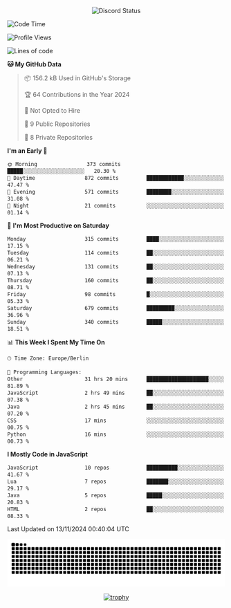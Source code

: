 <!-- Discord Status -->
<p align="center">
  <img src="https://lanyard.cnrad.dev/api/531896089096486922?borderRadius=30px" alt="Discord Status" />
</p>

<!--START_SECTION:waka-->
![Code Time](http://img.shields.io/badge/Code%20Time-1%2C028%20hrs%2025%20mins-blue)

![Profile Views](http://img.shields.io/badge/Profile%20Views-3-blue)

![Lines of code](https://img.shields.io/badge/From%20Hello%20World%20I%27ve%20Written-3.0%20million%20lines%20of%20code-blue)

**🐱 My GitHub Data** 

> 📦 156.2 kB Used in GitHub's Storage 
 > 
> 🏆 64 Contributions in the Year 2024
 > 
> 🚫 Not Opted to Hire
 > 
> 📜 9 Public Repositories 
 > 
> 🔑 8 Private Repositories 
 > 
**I'm an Early 🐤** 

```text
🌞 Morning                373 commits         █████░░░░░░░░░░░░░░░░░░░░   20.30 % 
🌆 Daytime                872 commits         ████████████░░░░░░░░░░░░░   47.47 % 
🌃 Evening                571 commits         ████████░░░░░░░░░░░░░░░░░   31.08 % 
🌙 Night                  21 commits          ░░░░░░░░░░░░░░░░░░░░░░░░░   01.14 % 
```
📅 **I'm Most Productive on Saturday** 

```text
Monday                   315 commits         ████░░░░░░░░░░░░░░░░░░░░░   17.15 % 
Tuesday                  114 commits         ██░░░░░░░░░░░░░░░░░░░░░░░   06.21 % 
Wednesday                131 commits         ██░░░░░░░░░░░░░░░░░░░░░░░   07.13 % 
Thursday                 160 commits         ██░░░░░░░░░░░░░░░░░░░░░░░   08.71 % 
Friday                   98 commits          █░░░░░░░░░░░░░░░░░░░░░░░░   05.33 % 
Saturday                 679 commits         █████████░░░░░░░░░░░░░░░░   36.96 % 
Sunday                   340 commits         █████░░░░░░░░░░░░░░░░░░░░   18.51 % 
```


📊 **This Week I Spent My Time On** 

```text
🕑︎ Time Zone: Europe/Berlin

💬 Programming Languages: 
Other                    31 hrs 20 mins      ████████████████████░░░░░   81.89 % 
JavaScript               2 hrs 49 mins       ██░░░░░░░░░░░░░░░░░░░░░░░   07.38 % 
Java                     2 hrs 45 mins       ██░░░░░░░░░░░░░░░░░░░░░░░   07.20 % 
CSS                      17 mins             ░░░░░░░░░░░░░░░░░░░░░░░░░   00.75 % 
Python                   16 mins             ░░░░░░░░░░░░░░░░░░░░░░░░░   00.73 % 
```

**I Mostly Code in JavaScript** 

```text
JavaScript               10 repos            ██████████░░░░░░░░░░░░░░░   41.67 % 
Lua                      7 repos             ███████░░░░░░░░░░░░░░░░░░   29.17 % 
Java                     5 repos             █████░░░░░░░░░░░░░░░░░░░░   20.83 % 
HTML                     2 repos             ██░░░░░░░░░░░░░░░░░░░░░░░   08.33 % 
```




 Last Updated on 13/11/2024 00:40:04 UTC
<!--END_SECTION:waka-->

<!-- GitHub Contribution Snake -->
<p align="center">
  <img src="https://raw.githubusercontent.com/vxnsin/vxnsin/output/github-contribution-grid-snake-dark.svg" alt="GitHub Contribution Snake" />
</p>

<!-- GitHub Trophy -->
<p align="center">
  <a href="https://github.com/ryo-ma/github-profile-trophy">
    <img src="https://github-profile-trophy.vercel.app/?username=vxnsin&theme=onedark" alt="trophy" />
  </a>
</p>
